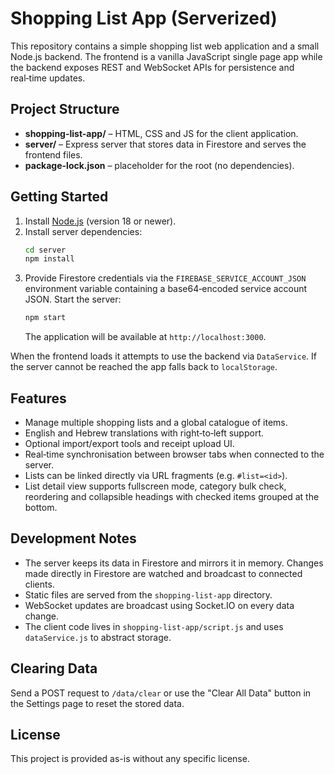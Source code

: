 # Shopping List App (Serverized)

This repository contains a simple shopping list web application and a small Node.js backend. The frontend is a vanilla JavaScript single page app while the backend exposes REST and WebSocket APIs for persistence and real‑time updates.

## Project Structure

- **shopping-list-app/** – HTML, CSS and JS for the client application.
- **server/** – Express server that stores data in Firestore and serves the frontend files.
- **package-lock.json** – placeholder for the root (no dependencies).

## Getting Started

1. Install [Node.js](https://nodejs.org/) (version 18 or newer).
2. Install server dependencies:
   ```bash
   cd server
   npm install
   ```
3. Provide Firestore credentials via the `FIREBASE_SERVICE_ACCOUNT_JSON` environment variable containing a base64‑encoded service account JSON. Start the server:
   ```bash
   npm start
   ```
   The application will be available at `http://localhost:3000`.

When the frontend loads it attempts to use the backend via `DataService`. If the server cannot be reached the app falls back to `localStorage`.

## Features

- Manage multiple shopping lists and a global catalogue of items.
- English and Hebrew translations with right‑to‑left support.
- Optional import/export tools and receipt upload UI.
- Real‑time synchronisation between browser tabs when connected to the server.
- Lists can be linked directly via URL fragments (e.g. `#list=<id>`).
- List detail view supports fullscreen mode, category bulk check, reordering and collapsible headings with checked items grouped at the bottom.

## Development Notes

- The server keeps its data in Firestore and mirrors it in memory. Changes made directly in Firestore are watched and broadcast to connected clients.
- Static files are served from the `shopping-list-app` directory.
- WebSocket updates are broadcast using Socket.IO on every data change.
- The client code lives in `shopping-list-app/script.js` and uses `dataService.js` to abstract storage.

## Clearing Data

Send a POST request to `/data/clear` or use the "Clear All Data" button in the Settings page to reset the stored data.

## License

This project is provided as-is without any specific license.

